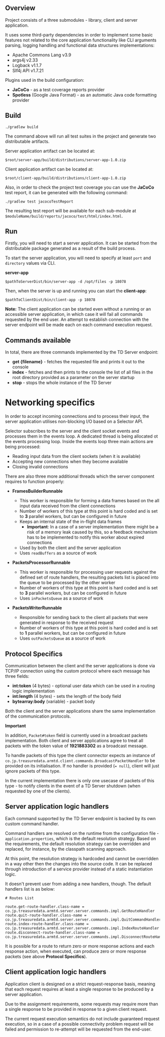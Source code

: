
## Overview

Project consists of a three submodules - library, client and server application.

It uses some third-party dependencies in order to implement some basic features not related to the core application functionality like CLI arguments parsing, logging handling and functional data structures implementations:

* Apache Commons Lang v3.9
* args4j v2.33
* Logback v1.1.7
* Slf4j API v1.7.21

Plugins used in the build configuration:

* **JaCoCo** - as a test coverage reports provider
* **Spotless** (Google Java Format) - as an automatic Java code formatting provider


## Build

```
./gradlew build
```

The command above will run all test suites in the project and generate two distributable artifacts.

Server application artifact can be located at:
```
$root/server-app/build/distributions/server-app-1.0.zip
```

Client  application artifact can be located at:
```
$root/client-app/build/distributions/client-app-1.0.zip
```


Also, in order to check the project test coverage you can use the **JaCoCo** test report, it can be generated with the following command:
```
./gradlew test jacocoTestReport
```

The resulting test report will be available for each sub-module at `$moduleName/build/reports/jacoco/test/html/index.html`.

## Run

Firstly, you will need to start a server application. It can be started from the distributable package generated as a result of the build process.

To start the server application, you will need to specify at least `port` and `directory` values via CLI.

**server-app**
```
$pathToServerDist/bin/server-app -d /opt/files -p 18078
```

Then, when the server is up and running you can start the **client-app**:
```
$pathToClientDist/bin/client-app -p 18078
```

**Note:** The client application can be started even without a running or an accessible server application, in which case it will  fail all commands requested by the end user.  An attempt to establish connection with the server endpoint will be made each on each command execution
request.

## Commands available

In total, there are three commands implemented by the TD Server endpoint:

* **get {filename}** - fetches the requested file and prints it out to the console
* **index** - fetches and then prints to the console the list of all files in the root directory provided as a parameter on the server startup
* **stop** - stops the whole instance of the TD Server

# Networking specifics

In order to accept incoming connections and to process their input, the server application utilises non-blocking I/O based on a  Selector API.

Selector subscribes to the server and the client socket events and processes them in the events loop. A dedicated thread is  being allocated ot the events processing loop. Inside the events loop three main actions are being processed:

* Reading input data from the client sockets (when it is available)
* Accepting new connections when they become available
* Closing invalid connections

There are also three more additional threads which the server component requires to function properly:

* **FramesBuilderRunnable**
   * This worker is responsible for forming a data frames based on the all input data received from the client connections
   * Number of workers of this type at this point is hard coded and is set to **3** parallel workers, but can be configured in future
   * Keeps an internal state of the in-flight data frames
      * **Important**: In a case of a server implementation there might be a risk of a memory leak caused by this, so a feedback mechanism has to be implemented to notify this worker about expired connections
   * Used by both the client and the server application
   * Uses `readBuffers` as a source of work

* **PacketsProcessorRunnable**
   * This worker is responsible for processing user requests against the defined set of  route handlers, the resulting packets list is placed into the queue to be processed by the other worker
   * Number of workers of this type at this point is hard coded and is set to **3** parallel workers, but can be configured in future
   * Uses `inPacketsQueue` as a source of work

*  **PacketsWriterRunnable**
   * Responsible for sending back to the client all packets that were generated in response to the received request
   * Number of workers of this type at this point is hard coded and is set to **1** parallel workers, but can be configured in future
   * Uses `outPacketsQueue` as a source of work

## Protocol Specifics

Communication between the client and the server applications is done via TCP/IP connection using the custom protocol where each message has three fields:

* **int:token** (4 bytes) - optional user data which can be used in a routing logic implementation
* **int:length** (4 bytes) - sets the length of the body field
* **bytearray:body** (variable) - packet body

Both the client and the server applications share the same implementation of the communication protocols.

**Important**

In addition, `Packet#token` field is currently used in a broadcast packets implementation. Both client and server applications  agree to treat all packets with the token value of **1921883302** as a broadcast message.

To handle packets of this type the client connector expects an instance of `co.jp.treasuredata.armtd.client.commands.BroadcastPacketHandler`
to be provided on its initialisation. If no handler is provided (`= null`), client will just ignore packets of this type.

In the current implementation there is only one usecase of packets of this type - to notify clients in the event of a TD Server shutdown (when requested by one of the clients).

## Server application logic handlers

Each command supported by the TD Server endpoint is backed by its own custom command handler.

Command handlers are resolved on the runtime from the configuration file - `application.properties`, which  is the default resolution strategy. Based on the requirements, the default resolution strategy can be overridden and replaced, for instance, by the classpath scanning approach.

At this point, the resolution strategy is hardcoded and cannot be overridden in a way other then the changes into the source code. It can be replaced through introduction of a service provider instead of a static instantiation logic.

It doesn't prevent user from adding a new handlers, though. The default handlers list is as below:
```
# Routes List

route.get-route-handler.class-name = co.jp.treasuredata.armtd.server.server.commands.impl.GetRouteHandler
route.quit-route-handler.class-name = co.jp.treasuredata.armtd.server.server.commands.impl.QuitCommandHandler
route.index-route-handler.class-name = co.jp.treasuredata.armtd.server.server.commands.impl.IndexRouteHandler
route.disconnect-route-handler.class-name = co.jp.treasuredata.armtd.server.server.commands.impl.DisconnectRouteHandler
```

It is possible for a route to return zero or more response actions and each response action, when executed, can produce zero or more response packets (see above **Protocol Specifics**).


## Client application logic handlers

Application client is designed on a strict request-response basis, meaning that each request requires at least a single response  to be produced by a server application.

Due to the assignment requirements, some requests may require more than a single response to be provided in response to a given client request.

The current request execution semantics do not include guaranteed request execution, so in a case of a possible connectivity problem  request will be failed and permission to re-attempt will be requested from the end-user.